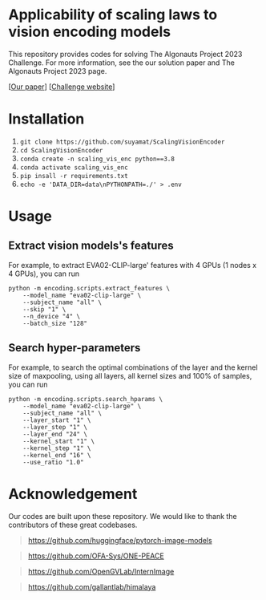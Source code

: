 # Applicability of scaling laws to vision encoding models
This repository provides codes for solving The Algonauts Project 2023 Challenge. For more information, see the our solution paper and The Algonauts Project 2023 page.

[[Our paper](https://arxiv.org/abs/2308.00678)]
[[Challenge website](http://algonauts.csail.mit.edu/)]
# Installation
1. ```git clone https://github.com/suyamat/ScalingVisionEncoder```
2. ```cd ScalingVisionEncoder```
3. ```conda create -n scaling_vis_enc python==3.8```
4. ```conda activate scaling_vis_enc```
5. ```pip insall -r requirements.txt```
6. ```echo -e 'DATA_DIR=data\nPYTHONPATH=./' > .env ```

# Usage
## Extract vision models's features
For example, to extract EVA02-CLIP-large' features with 4 GPUs (1 nodes x 4 GPUs), you can run
```
python -m encoding.scripts.extract_features \
    --model_name "eva02-clip-large" \
    --subject_name "all" \
    --skip "1" \
    --n_device "4" \
    --batch_size "128"
```

## Search hyper-parameters
For example, to search the optimal combinations of the layer and the kernel size of maxpooling, using all layers, all kernel sizes and 100% of samples, you can run
```
python -m encoding.scripts.search_hparams \
    --model_name "eva02-clip-large" \
    --subject_name "all" \
    --layer_start "1" \
    --layer_step "1" \
    --layer_end "24" \
    --kernel_start "1" \
    --kernel_step "1" \
    --kernel_end "16" \
    --use_ratio "1.0"
```

# Acknowledgement
Our codes are built upon these repository. We would like to thank the contributors of these great codebases.
> https://github.com/huggingface/pytorch-image-models

> https://github.com/OFA-Sys/ONE-PEACE

> https://github.com/OpenGVLab/InternImage

> https://github.com/gallantlab/himalaya